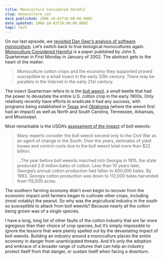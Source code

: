 ```yaml
---
title: Monoculture Considered Harmful
slug: monoculture_con
date_published: 2006-10-02T16:00:00.000Z
date_updated: 2006-10-02T16:00:00.000Z
tags: tech
---
```


On our last episode, we [revisited Dan Geer’s analysis of software monoculture](http://dashes.com/anil/2006/09/the-software-mo.html). Let’s switch back to true biological monocultures again. [Monoculture Considered Harmful](http://firstmonday.org/issues/issue7_2/quarterman/index.html) is a paper published by John S. Quarterman in First Monday in January of 2002. The abstract gets to the heart of the matter:

> Monoculture cotton crops and the economy they supported proved susceptible to a small insect in the early 20th century. There may be parallels in the Internet in the early 21st century.

The insect Quarterman refers to is the [boll weevil](http://en.wikipedia.org/wiki/Boll_weevil), a small beetle that had the power to devastate the entire U.S. cotton crop in the early 1900s. Only relatively recently have efforts to eradicate it had any success, with programs being established in [Texas](http://www.txbollweevil.org/) and [Oklahoma](http://www.obweo.org/) (where the weevil first had an impact) as well as North and South Carolina, Tennessee, Arkansas, and Mississippi.

Most remarkable is the USDA’s [assessment of the impact](http://www.ars.usda.gov/is/AR/archive/feb03/boll0203.htm) of boll weevils:

> Many experts consider the boll weevil second only to the Civil War as an agent of change in the South. Over the years, estimates of yield losses and control costs due to the boll weevil total more than $22 billion.
> 
> …The year before boll weevils marched into Georgia in 1915, the state produced 2.8 million bales of cotton. Less than 10 years later, Georgia’s annual cotton production had fallen to 600,000 bales. By 1983, Georgia cotton production was down to 112,000 bales harvested from 115,000 acres.

The southern farming economy didn’t even begin to recover from the economic impact until farmers began to cultivate other crops, including (most notably) the peanut. So why was the argicultural industry in the south so susceptible to attack from boll weevils? Because nearly all the cotton being grown was of a single species.

I have a long, long list of other faults of the cotton industry that are far more egregious than their choice of crop species, but it’s simply impossible to ignore the lessons that were plainly spelled out by the devastating impact of boll weevils. Building an industry around a monoculture places the entire economy in danger from unanticipated threats. And it’s only the adoption and embrace of a broader range of cultures that can help an industry protect itself from that danger, or sustain itself when facing a downturn.

